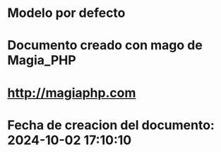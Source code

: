 # Modelo por defecto 

# Documento creado con mago de Magia_PHP 

# http://magiaphp.com 

# Fecha de creacion del documento: 2024-10-02 17:10:10 

